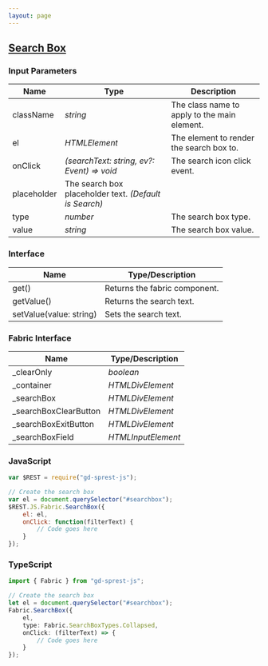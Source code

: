 ```yaml
---
layout: page
---
```


## [Search Box](https://dev.office.com/fabric-js/Components/SearchBox/SearchBox.html)

### Input Parameters

| Name | Type | Description |
| --- | --- | --- |
| className | _string_ | The class name to apply to the main element. |
| el | _HTMLElement_ | The element to render the search box to. |
| onClick | _(searchText: string, ev?: Event) => void_ | The search icon click event. |
| placeholder | The search box placeholder text. _(Default is Search)_ |
| type | _number_ | The search box type. |
| value | _string_ | The search box value. |

### Interface

| Name | Type/Description |
| --- | --- |
| get() | Returns the fabric component. |
| getValue() | Returns the search text. |
| setValue(value: string) | Sets the search text. |

### Fabric Interface

| Name | Type/Description |
| --- | --- |
| _clearOnly | _boolean_ |
| _container | _HTMLDivElement_ |
| _searchBox | _HTMLDivElement_ |
| _searchBoxClearButton | _HTMLDivElement_ |
| _searchBoxExitButton | _HTMLDivElement_ |
| _searchBoxField | _HTMLInputElement_ |

### JavaScript

```js
var $REST = require("gd-sprest-js");

// Create the search box
var el = document.querySelector("#searchbox");
$REST.JS.Fabric.SearchBox({
    el: el,
    onClick: function(filterText) {
        // Code goes here
    }
});
```

### TypeScript

```ts
import { Fabric } from "gd-sprest-js";

// Create the search box
let el = document.querySelector("#searchbox");
Fabric.SearchBox({
    el,
    type: Fabric.SearchBoxTypes.Collapsed,
    onClick: (filterText) => {
        // Code goes here
    }
});
```